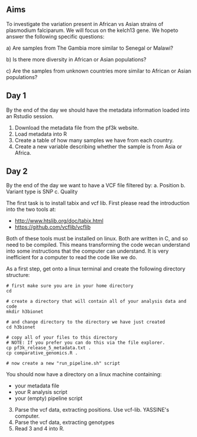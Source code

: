 ## Aims

To investigate the variation present in African vs Asian strains of plasmodium falciparum. We will focus on the kelch13 gene. We hopeto answer the following specific questions:

a) Are samples from The Gambia more similar to Senegal or Malawi?

b) Is there more diversity in African or Asian populations?

c) Are the samples from unknown countries more similar to African or Asian populations?

## Day 1

By the end of the day we should have the metadata information loaded into an Rstudio session.

1. Download the metadata file from the pf3k website.
2. Load metadata into R
3. Create a table of how many samples we have from each country.
4. Create a new variable describing whether the sample is from Asia or Africa.

## Day 2

By the end of the day we want to have a VCF file filtered by:
a. Position
b. Variant type is SNP 
c. Quality

The first task is to install tabix and vcf lib. First please read the introduction into the two tools at:
- http://www.htslib.org/doc/tabix.html
- https://github.com/vcflib/vcflib

Both of these tools must be installed on linux. Both are written in C, and so need to be compiled. This means transforming the code wecan understand into some instructions that the computer can understand. It is very inefficient for a computer to read the code like we do. 

As a first step, get onto a linux terminal and create the following directory structure:

```
# first make sure you are in your home directory
cd

# create a directory that will contain all of your analysis data and code
mkdir h3bionet

# and change directory to the directory we have just created
cd h3bionet

# copy all of your files to this directory
# NOTE: If you prefer you can do this via the file explorer.
cp pf3k_release_5_metadata.txt .
cp comparative_genomics.R .

# now create a new "run_pipeline.sh" script 
```

You should now have a directory on a linux machine containing: 

- your metadata file
- your R analysis script
- your (empty) pipeline script
















3. Parse the vcf data, extracting positions. Use vcf-lib. YASSINE's computer.
4. Parse the vcf data, extracting genotypes
5. Read 3 and 4 into R.


